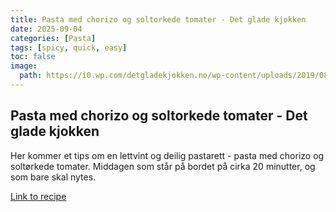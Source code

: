 ```yaml
---
title: Pasta med chorizo og soltorkede tomater - Det glade kjokken
date: 2025-09-04
categories: [Pasta]
tags: [spicy, quick, easy]
toc: false
image:
  path: https://i0.wp.com/detgladekjokken.no/wp-content/uploads/2019/08/Tagliatelle-med-chorizo-og-solt%C3%B8rkede-tomater.jpg?w=1193&ssl=1 
---
```


## Pasta med chorizo og soltorkede tomater - Det glade kjokken

Her kommer et tips om en lettvint og deilig pastarett - pasta med chorizo og soltørkede tomater. Middagen som står på bordet på cirka 20 minutter, og som bare skal nytes.

[Link to recipe](https://detgladekjokken.no/oppskrift/pasta-med-chorizo-og-soltorkede-tomater/)

  